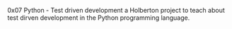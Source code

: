 0x07 Python - Test driven development a Holberton project to teach about test dirven development in the Python programming language.
